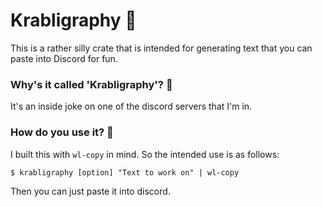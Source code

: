 # Krabligraphy 🦀

This is a rather silly crate that is intended for generating text that you can paste into
Discord for fun.

### Why's it called 'Krabligraphy'? 🦀

It's an inside joke on one of the discord servers that I'm in.

### How do you use it? 🦀

I built this with `wl-copy` in mind. So the intended use is as follows:

```
$ krabligraphy [option] "Text to work on" | wl-copy
```

Then you can just paste it into discord.
